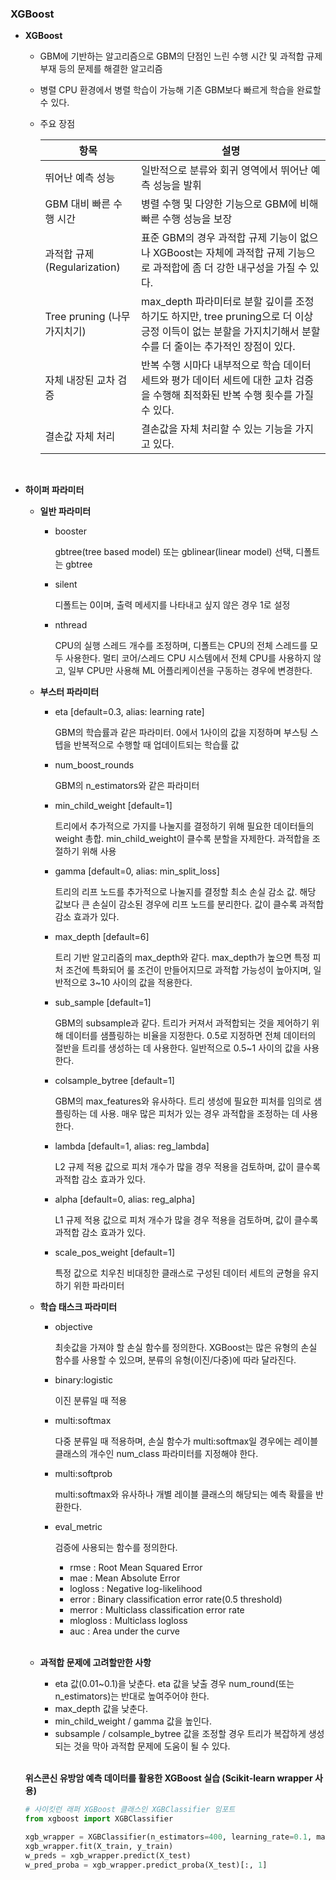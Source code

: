 ### XGBoost

- **XGBoost**
  
    - GBM에 기반하는 알고리즘으로 GBM의 단점인 느린 수행 시간 및 과적합 규제 부재 등의 
    문제를 해결한 알고리즘
    - 병렬 CPU 환경에서 병렬 학습이 가능해 기존 GBM보다 빠르게 학습을 완료할 수 있다.
    - 주요 장점
        
        
        | 항목 | 설명 |
        | --- | --- |
        | 뛰어난 예측 성능 | 일반적으로 분류와 회귀 영역에서 뛰어난 예측 성능을 발휘 |
        | GBM 대비 빠른 수행 시간 | 병렬 수행 및 다양한 기능으로 GBM에 비해 빠른 수행 성능을 보장 |
        | 과적합 규제 (Regularization) | 표준 GBM의 경우 과적합 규제 기능이 없으나 XGBoost는 자체에 과적합 규제 기능으로 과적합에 좀 더 강한 내구성을 가질 수 있다. |
        | Tree pruning (나무 가지치기) | max_depth 파라미터로 분할 깊이를 조정하기도 하지만, tree pruning으로 더 이상 긍정 이득이 없는 분할을 가지치기해서 분할 수를 더 줄이는 추가적인 장점이 있다. |
        | 자체 내장된 교차 검증 | 반복 수행 시마다 내부적으로 학습 데이터 세트와 평가 데이터 세트에 대한 교차 검증을 수행해 최적화된 반복 수행 횟수를 가질 수 있다. |
        | 결손값 자체 처리 | 결손값을 자체 처리할 수 있는 기능을 가지고 있다. |
    <br>
- **하이퍼 파라미터**

    - **일반 파라미터**
        - booster
            
            gbtree(tree based model) 또는 gblinear(linear model) 선택, 디폴트는 gbtree
            
        - silent
            
            디폴트는 0이며, 출력 메세지를 나타내고 싶지 않은 경우 1로 설정
            
        - nthread
            
            CPU의 실행 스레드 개수를 조정하며, 디폴트는 CPU의 전체 스레드를 모두 사용한다.
            멀티 코어/스레드 CPU 시스템에서 전체 CPU를 사용하지 않고, 일부 CPU만 사용해 ML 어플리케이션을 구동하는 경우에 변경한다.
            
    - **부스터 파라미터**
        - eta [default=0.3, alias: learning rate]
            
            GBM의 학습률과 같은 파라미터. 0에서 1사이의 값을 지정하며 부스팅 스텝을 반복적으로 수행할 때 업데이트되는 학습률 값
            
        - num_boost_rounds
            
            GBM의 n_estimators와 같은 파라미터
            
        - min_child_weight [default=1]
            
            트리에서 추가적으로 가지를 나눌지를 결정하기 위해 필요한 데이터들의 weight 총합. min_child_weight이 클수록 분할을 자제한다. 과적합을 조절하기 위해 사용
            
        - gamma [default=0, alias: min_split_loss]
            
            트리의 리프 노드를 추가적으로 나눌지를 결정할 최소 손실 감소 값.
            해당 값보다 큰 손실이 감소된 경우에 리프 노드를 분리한다. 값이 클수록 과적합 감소 효과가 있다.
            
        - max_depth [default=6]
            
            트리 기반 알고리즘의 max_depth와 같다. max_depth가 높으면 특정 피처 조건에 특화되어 룰 조건이 만들어지므로 과적합 가능성이 높아지며, 일반적으로 3~10 사이의 값을 적용한다.
            
        - sub_sample [default=1]
            
            GBM의 subsample과 같다. 트리가 커져서 과적합되는 것을 제어하기 위해 데이터를 샘플링하는 비율을 지정한다. 0.5로 지정하면 전체 데이터의 절반을 트리를 생성하는 데 사용한다. 일반적으로 0.5~1 사이의 값을 사용한다.
            
        - colsample_bytree [default=1]
            
            GBM의 max_features와 유사하다. 트리 생성에 필요한 피처를 임의로 샘플링하는 데 사용. 매우 많은 피처가 있는 경우 과적합을 조정하는 데 사용한다.
            
        - lambda [default=1, alias: reg_lambda]
            
            L2 규제 적용 값으로 피처 개수가 많을 경우 적용을 검토하며, 값이 클수록 과적합 감소 효과가 있다.
            
        - alpha [default=0, alias: reg_alpha]
            
            L1 규제 적용 값으로 피처 개수가 많을 경우 적용을 검토하며, 값이 클수록 과적합 감소 효과가 있다.
            
        - scale_pos_weight [default=1]
            
            특정 값으로 치우친 비대칭한 클래스로 구성된 데이터 세트의 균형을 유지하기 위한 파라미터
            
    - **학습 태스크 파라미터**
        - objective
            
            최솟값을 가져야 할 손실 함수를 정의한다. XGBoost는 많은 유형의 손실 함수를 사용할 수 있으며, 분류의 유형(이진/다중)에 따라 달라진다.
            
        - binary:logistic
            
            이진 분류일 때 적용
            
        - multi:softmax
            
            다중 분류일 때 적용하며, 손실 함수가 multi:softmax일 경우에는 레이블 클래스의 개수인 num_class 파라미터를 지정해야 한다.
            
        - multi:softprob
            
            multi:softmax와 유사하나 개별 레이블 클래스의 해당되는 예측 확률을 반환한다.
            
        - eval_metric
            
            검증에 사용되는 함수를 정의한다. 
            
            - rmse : Root Mean Squared Error
            - mae : Mean Absolute Error
            - logloss : Negative log-likelihood
            - error : Binary classification error rate(0.5 threshold)
            - merror : Multiclass classification error rate
            - mlogloss : Multiclass logloss
            - auc : Area under the curve
    <br>
    
    - **과적합 문제에 고려할만한 사항**
      
        - eta 값(0.01~0.1)을 낮춘다. eta 값을 낮출 경우 num_round(또는 n_estimators)는 반대로 높여주어야 한다.
        - max_depth 값을 낮춘다.
        - min_child_weight / gamma 값을 높인다.
        - subsample / colsample_bytree 값을 조정할 경우 트리가 복잡하게 생성되는 것을 막아 과적합 문제에 도움이 될 수 있다.
    
    <br>
    
    **위스콘신 유방암 예측 데이터를 활용한 XGBoost 실습 (Scikit-learn wrapper 사용)**

    ```python
    # 사이킷런 래퍼 XGBoost 클래스인 XGBClassifier 임포트
    from xgboost import XGBClassifier

    xgb_wrapper = XGBClassifier(n_estimators=400, learning_rate=0.1, max_depth=3)
    xgb_wrapper.fit(X_train, y_train)
    w_preds = xgb_wrapper.predict(X_test)
    w_pred_proba = xgb_wrapper.predict_proba(X_test)[:, 1]
    ```
